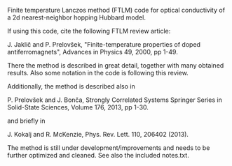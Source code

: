 Finite temperature Lanczos method (FTLM) code for optical conductivity of a 2d nearest-neighbor hopping Hubbard model.

If using this code, cite the following FTLM review article:

J. Jaklič and P. Prelovšek, "Finite-temperature properties of doped antiferromagnets", Advances in Physics 49, 2000, pp 1-49.

There the method is described in great detail, together with many obtained results. Also some notation in the code is following this review.

Additionally, the method is described also in 

P. Prelovšek and J. Bonča, Strongly Correlated Systems Springer Series in Solid-State Sciences, Volume 176, 2013, pp 1-30.

and briefly in 

J. Kokalj and R. McKenzie, Phys. Rev. Lett. 110, 206402 (2013). 
 
The method is still under development/improvements and needs to be further optimized and cleaned. 
See also the included notes.txt. 
